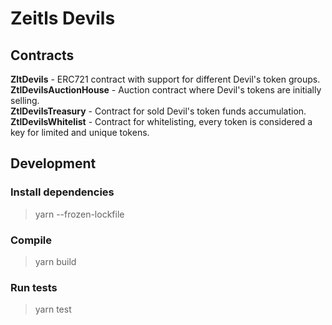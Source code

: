# Zeitls Devils 

## Contracts

**ZltDevils** - ERC721 contract with support for different Devil's token groups.  
**ZtlDevilsAuctionHouse** - Auction contract where Devil's tokens are initially selling.  
**ZtlDevilsTreasury** - Contract for sold Devil's token funds accumulation.  
**ZtlDevilsWhitelist** - Contract for whitelisting, every token is considered a key for limited and unique tokens.

## Development 
### Install dependencies
> yarn --frozen-lockfile

### Compile
> yarn build

### Run tests
> yarn test

